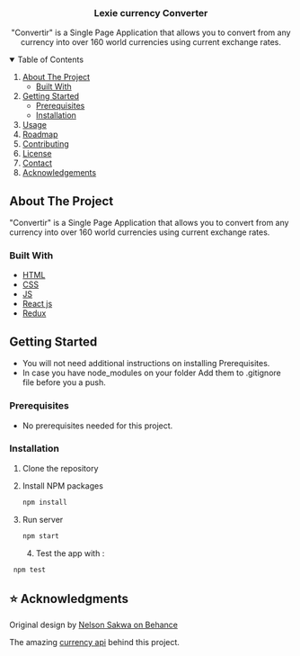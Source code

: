 <br />
<p align="center">

  <h3 align="center">Lexie currency Converter</h3>




  <p align="center">
    "Convertir" is a Single Page Application that allows you to convert from any currency into over 160 world currencies using current exchange rates.

  </p>
</p>

<details open="open">
  <summary>Table of Contents</summary>
  <ol>
    <li>
      <a href="#about-the-project">About The Project</a>
      <ul>
        <li><a href="#built-with">Built With</a></li>
      </ul>
    </li>
    <li>
      <a href="#getting-started">Getting Started</a>
      <ul>
        <li><a href="#prerequisites">Prerequisites</a></li>
        <li><a href="#installation">Installation</a></li>
      </ul>
    </li>
    <li><a href="#usage">Usage</a></li>
    <li><a href="#roadmap">Roadmap</a></li>
    <li><a href="#contributing">Contributing</a></li>
    <li><a href="#license">License</a></li>
    <li><a href="#contact">Contact</a></li>
    <li><a href="#acknowledgements">Acknowledgements</a></li>
  </ol>
</details>

## About The Project

"Convertir" is a Single Page Application that allows you to convert from any currency into over 160 world currencies using current exchange rates.

### Built With

- [HTML](https://www.w3schools.com/html/)
- [CSS](https://www.w3schools.com/css/)
- [JS](https://www.javascript.com/)
- [React js](https://www.reactjs.org)
- [Redux](https://react-redux.js.org)


## Getting Started

- You will not need additional instructions on installing Prerequisites.
- In case you have node_modules on your folder Add them to .gitignore file before you a push.

### Prerequisites

- No prerequisites needed for this project.

### Installation


1. Clone the repository

2. Install NPM packages
   ```sh
   npm install
   ```
3. Run server
   ```sh
   npm start
   ```
   
   4. Test the app with :
  ```sh
   npm test 
   ```


## ⭐️ Acknowledgments
Original design by [Nelson Sakwa on Behance](https://www.behance.net/sakwadesignstudio)  <br />

The amazing [currency api](https://github.com/fawazahmed0/currency-api) behind this project.
